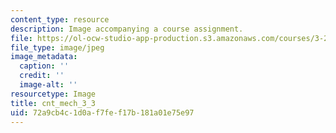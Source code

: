 ```yaml
---
content_type: resource
description: Image accompanying a course assignment.
file: https://ol-ocw-studio-app-production.s3.amazonaws.com/courses/3-22-mechanical-behavior-of-materials-spring-2008/72a9cb4c1d0af7fef17b181a01e75e97_cnt_mech_3_3.jpg
file_type: image/jpeg
image_metadata:
  caption: ''
  credit: ''
  image-alt: ''
resourcetype: Image
title: cnt_mech_3_3
uid: 72a9cb4c-1d0a-f7fe-f17b-181a01e75e97
---
```

